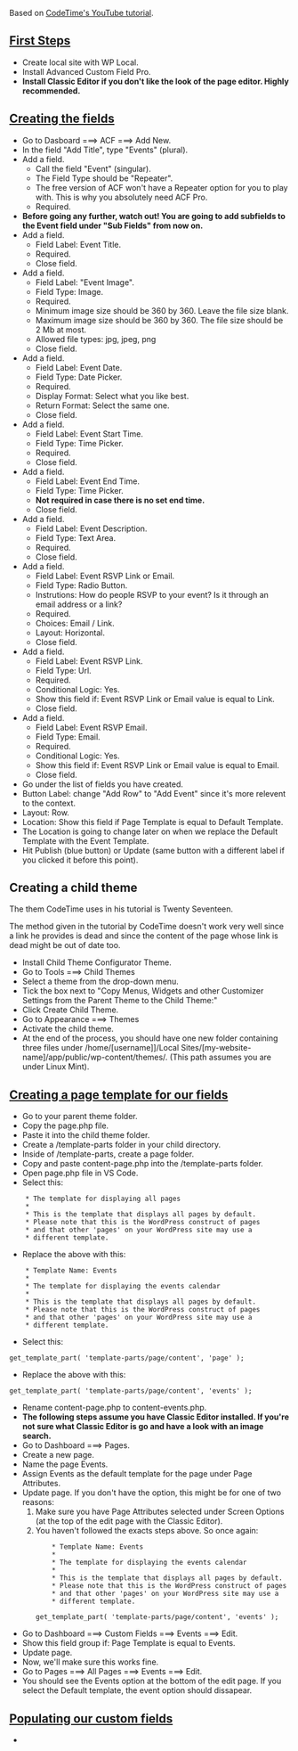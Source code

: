 Based on [CodeTime's YouTube tutorial](https://www.youtube.com/watch?v=PWK20gHXJBI&list=PLylMDDjFIp1C1s6PKwzmd-sm2G__ZhGWf&index=2).

## [First Steps](https://www.youtube.com/watch?v=CoRlBb-0X-4&list=PLylMDDjFIp1C1s6PKwzmd-sm2G__ZhGWf&index=1)

- Create local site with WP Local.
- Install Advanced Custom Field Pro.
- **Install Classic Editor if you don't like the look of the page editor. Highly recommended.**

## [Creating the fields](https://www.youtube.com/watch?v=KRdi_oNO6Zc&list=PLylMDDjFIp1C1s6PKwzmd-sm2G__ZhGWf&index=3)

- Go to Dasboard ===> ACF ===> Add New.
- In the field "Add Title", type "Events" (plural).
- Add a field.
    - Call the field "Event" (singular).
    - The Field Type should be "Repeater".
    - The free version of ACF won't have a Repeater option for you to play with. This is why you absolutely need ACF Pro.
    - Required.
- **Before going any further, watch out! You are going to add subfields to the Event field under "Sub Fields" from now on.**
- Add a field.
    - Field Label: Event Title.
    - Required.
    - Close field.
- Add a field.
    - Field Label: "Event Image".
    - Field Type: Image.
    - Required.
    - Minimum image size should be 360 by 360. Leave the file size blank.
    - Maximum image size should be 360 by 360. The file size should be 2 Mb at most.
    - Allowed file types: jpg, jpeg, png
    - Close field.
- Add a field.
    - Field Label: Event Date.
    - Field Type: Date Picker.
    - Required.
    - Display Format: Select what you like best.
    - Return Format: Select the same one.
    - Close field.
- Add a field.
    - Field Label: Event Start Time.
    - Field Type: Time Picker.
    - Required.
    - Close field.
- Add a field.
    - Field Label: Event End Time.
    - Field Type: Time Picker.
    - **Not required in case there is no set end time.**
    - Close field.
- Add a field.
    - Field Label: Event Description.
    - Field Type: Text Area.
    - Required.
    - Close field.
- Add a field.
    - Field Label: Event RSVP Link or Email.
    - Field Type: Radio Button.
    - Instrutions: How do people RSVP to your event? Is it through an email address or a link?
    - Required.
    - Choices: Email / Link.
    - Layout: Horizontal.
    - Close field.
- Add a field.
    - Field Label: Event RSVP Link.
    - Field Type: Url.
    - Required.
    - Conditional Logic: Yes.
    - Show this field if: Event RSVP Link or Email value is equal to Link.
    - Close field.
- Add a field.
    - Field Label: Event RSVP Email.
    - Field Type: Email.
    - Required.
    - Conditional Logic: Yes.
    - Show this field if: Event RSVP Link or Email value is equal to Email.
    - Close field.
- Go under the list of fields you have created.
- Button Label: change "Add Row" to "Add Event" since it's more relevent to the context.
- Layout: Row.
- Location: Show this field if Page Template is equal to Default Template.
- The Location is going to change later on when we replace the Default Template with the Event Template.
- Hit Publish (blue button) or Update (same button with a different label if you clicked it before this point).

##  Creating a child theme

The them CodeTime uses in his tutorial is Twenty Seventeen.

The method given in the tutorial by CodeTime doesn't work very well since a link he provides is dead and since the content of the page whose link is dead might be out of date too.

- Install Child Theme Configurator Theme.
- Go to Tools ===> Child Themes
- Select a theme from the drop-down menu.
- Tick the box next to "Copy Menus, Widgets and other Customizer Settings from the Parent Theme to the Child Theme:"
- Click Create Child Theme.
- Go to Appearance ===> Themes
- Activate the child theme.
- At the end of the process, you should have one new folder containing three files under /home/[username]]/Local Sites/[my-website-name]/app/public/wp-content/themes/. (This path assumes you are under Linux Mint).

## [Creating a page template for our fields](https://www.youtube.com/watch?v=HVPzbvRoiXk&list=PLylMDDjFIp1C1s6PKwzmd-sm2G__ZhGWf&index=5)

- Go to your parent theme folder.
- Copy the page.php file.
- Paste it into the child theme folder.
- Create a /template-parts folder in your child directory.
- Inside of /template-parts, create a page folder.
- Copy and paste content-page.php into the /template-parts folder.
- Open page.php file in VS Code.
- Select this:
```
    * The template for displaying all pages
    *
    * This is the template that displays all pages by default.
    * Please note that this is the WordPress construct of pages
    * and that other 'pages' on your WordPress site may use a
    * different template.
```
- Replace the above with this:
```
    * Template Name: Events
    * 
    * The template for displaying the events calendar
    *
    * This is the template that displays all pages by default.
    * Please note that this is the WordPress construct of pages
    * and that other 'pages' on your WordPress site may use a
    * different template.
```
- Select this:
```
get_template_part( 'template-parts/page/content', 'page' );
```
- Replace the above with this:
```
get_template_part( 'template-parts/page/content', 'events' );
```
- Rename content-page.php to content-events.php.
- **The following steps assume you have Classic Editor installed. If you're not sure what Classic Editor is go and have a look with an image search.**
- Go to Dashboard ===> Pages.
- Create a new page.
- Name the page Events.
- Assign Events as the default template for the page under Page Attributes.
- Update page. If you don't have the option, this might be for one of two reasons:
    1. Make sure you have Page Attributes selected under Screen Options (at the top of the edit page with the Classic Editor).
    2. You haven't followed the exacts steps above. So once again:
        ```
            * Template Name: Events
            * 
            * The template for displaying the events calendar
            *
            * This is the template that displays all pages by default.
            * Please note that this is the WordPress construct of pages
            * and that other 'pages' on your WordPress site may use a
            * different template.
        ```
        ```
        get_template_part( 'template-parts/page/content', 'events' );
        ```
- Go to Dashboard ===> Custom Fields ===> Events ===> Edit.
- Show this field group if: Page Template is equal to Events.
- Update page.
- Now, we'll make sure this works fine.
- Go to Pages ===> All Pages ===> Events ===> Edit.
- You should see the Events option at the bottom of the edit page. If you select the Default template, the event option should dissapear.

## [Populating our custom fields](https://www.youtube.com/watch?v=8hklJZjQu38&list=PLylMDDjFIp1C1s6PKwzmd-sm2G__ZhGWf&index=6)

- 